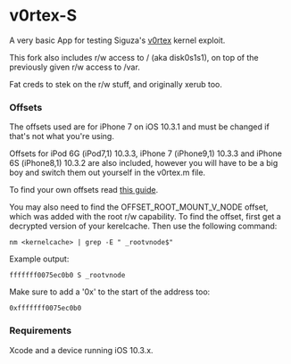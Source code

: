 # v0rtex-S

A very basic App for testing Siguza's [v0rtex](https://github.com/Siguza/v0rtex) kernel exploit.

This fork also includes r/w access to / (aka disk0s1s1), on top of the previously given r/w access to /var.

Fat creds to stek on the r/w stuff, and originally xerub too. 

### Offsets

The offsets used are for iPhone 7 on iOS 10.3.1 and must be changed if that's not what you're using.

Offsets for iPod 6G (iPod7,1) 10.3.3, iPhone 7 (iPhone9,1) 10.3.3 and iPhone 6S (iPhone8,1) 10.3.2 are also included, however you will have to be a big boy and switch them out yourself in the v0rtex.m file.

To find your own offsets read [this guide](https://gist.github.com/uroboro/5b2b2b2aa1793132c4e91826ce844957).

You may also need to find the OFFSET_ROOT_MOUNT_V_NODE offset, which was added with the root r/w capability. To find the offset, first get a decrypted version of your kerelcache. Then use the following command:

```nm <kernelcache> | grep -E " _rootvnode$"```

Example output:

```Bens-MBP:i71031Original Ben$ nm kernelcache | grep _rootvnode
fffffff0075ec0b0 S _rootvnode
```

Make sure to add a '0x' to the start of the address too:

`0xfffffff0075ec0b0`

### Requirements

Xcode and a device running iOS 10.3.x.
